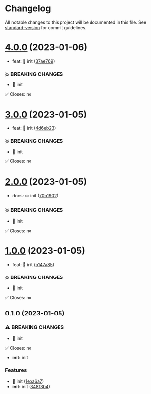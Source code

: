 # Changelog

All notable changes to this project will be documented in this file. See [standard-version](https://github.com/conventional-changelog/standard-version) for commit guidelines.

# [4.0.0](https://github.com/maolovecoding/simple-lowcode-vue/compare/v3.0.0...v4.0.0) (2023-01-06)


* feat: 🎸 init ([37ae769](https://github.com/maolovecoding/simple-lowcode-vue/commit/37ae769))


### 💥 BREAKING CHANGES

* 🧨 init

✅ Closes: no



# [3.0.0](https://github.com/maolovecoding/simple-lowcode-vue/compare/v2.0.0...v3.0.0) (2023-01-05)


* feat: 🎸 init ([4d6eb23](https://github.com/maolovecoding/simple-lowcode-vue/commit/4d6eb23))


### 💥 BREAKING CHANGES

* 🧨 init

✅ Closes: no



# [2.0.0](https://github.com/maolovecoding/simple-lowcode-vue/compare/v1.0.0...v2.0.0) (2023-01-05)


* docs: ✏️ init ([70b1902](https://github.com/maolovecoding/simple-lowcode-vue/commit/70b1902))


### 💥 BREAKING CHANGES

* 🧨 init

✅ Closes: no



# [1.0.0](https://github.com/maolovecoding/simple-lowcode-vue/compare/v0.1.0...v1.0.0) (2023-01-05)


* feat: 🎸 init ([b147a85](https://github.com/maolovecoding/simple-lowcode-vue/commit/b147a85))


### 💥 BREAKING CHANGES

* 🧨 init

✅ Closes: no



## 0.1.0 (2023-01-05)


### ⚠ BREAKING CHANGES

* 🧨 init

✅ Closes: no
* **init:** init

### Features

* 🎸 init ([1eba6a7](https://github.com/maolovecoding/simple-lowcode-vue/commit/1eba6a7db2c47956813b36dfdb8412902680e332))
* **init:** init ([34813b4](https://github.com/maolovecoding/simple-lowcode-vue/commit/34813b4283c9fdc2945c1f071c33e616028a7beb))

